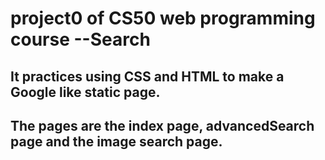 # project0 of CS50 web programming course --Search

## It practices using CSS and HTML to make a Google like static page. 
## The pages are the index page, advancedSearch page and the image search page.
